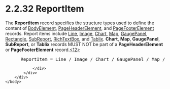 <html dir="LTR" xmlns:mshelp="http://msdn.microsoft.com/mshelp" xmlns:ddue="http://ddue.schemas.microsoft.com/authoring/2003/5" xmlns:xlink="http://www.w3.org/1999/xlink" xmlns:tool="http://www.microsoft.com/tooltip">
    <head>
        <meta http-equiv="Content-Type" content="text/html; CHARSET=utf-8"></meta>
        <meta name="save" content="history"></meta>
        <title>2.2.32 ReportItem</title>
        <xml>
            <mshelp:toctitle title="2.2.32 ReportItem"></mshelp:toctitle>
            <mshelp:rltitle title="[MS-RPL]: ReportItem"></mshelp:rltitle>
            <mshelp:keyword index="A" term="422387f7-880f-4d86-9e88-2a5d2e8f191e"></mshelp:keyword>
            <mshelp:attr name="DCSext.ContentType" value="open specification"></mshelp:attr>
            <mshelp:attr name="AssetID" value="422387f7-880f-4d86-9e88-2a5d2e8f191e"></mshelp:attr>
            <mshelp:attr name="TopicType" value="kbRef"></mshelp:attr>
            <mshelp:attr name="DCSext.Title" value="[MS-RPL]: ReportItem" />
        </xml>
    </head>
    <body>
        <div id="header">
            <h1 class="heading">2.2.32 ReportItem</h1>
        </div>
        <div id="mainSection">
            <div id="mainBody">
                <div id="allHistory" class="saveHistory"></div>
                <div id="sectionSection0" class="section" name="collapseableSection">
                    

<p>The <b>ReportItem</b> record specifies the structure types
used to define the content of <a href="fd0b6a17-7759-4674-aa84-bec51908f314.html">BodyElement</a>, <a href="42322dd8-21a8-4c45-9567-393dfa424736.html">PageHeaderElement</a>, and <a href="c6b17d7f-d30f-475d-9839-ff97d9d7d69a.html">PageFooterElement</a> records.
Report items include <a href="d3902de8-408b-496c-b3a5-554bf393a225.html">Line</a>,
<a href="b6e7b187-4160-4ce2-940e-6198a7416863.html">Image</a>, <a href="89f56458-ec69-49ff-a9d6-39e506543a39.html">Chart</a>, <a href="953882ee-8b4b-40e8-9a05-ab2ea31622ce.html">Map</a>, <a href="a9142e06-4813-4393-8f72-7559ee960936.html">GaugePanel</a>, <a href="e3de22f3-c3a5-4162-9e91-df6085f6fba0.html">Rectangle</a>, <a href="6d0c1443-eecb-4848-bee9-41a8404b1b3f.html">SubReport</a>, <a href="e1999254-e8d4-4998-8ef5-00e0991ab9c7.html">RichTextBox</a>, and <a href="f8ea94d9-d2b6-4d7f-8dc4-59faa3a98b93.html">Tablix</a>. <b>Chart</b>, <b>Map</b>,
<b>GaugePanel</b>, <b>SubReport</b>, or <b>Tablix</b> records MUST NOT be part
of a <b>PageHeaderElement</b> or <b>PageFooterElement</b> record.<a id="Appendix_A_Target_12"></a><a href="1d022514-2a2f-41df-b2f8-36f19e474fa5.html#Appendix_A_12" aria-label="Product behavior note 12">&lt;12&gt;</a></p>

<dl>
<dd>
<div><pre> ReportItem = Line / Image / Chart / GaugePanel / Map / Rectangle / SubReport / RichTextBox / Tablix
</pre></div>
</dd></dl>


                </div>
            </div>
        </div>
    </body>
</html>
